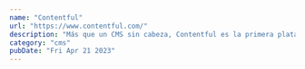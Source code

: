 ```yaml
---
name: "Contentful"
url: "https://www.contentful.com/"
description: "Más que un CMS sin cabeza, Contentful es la primera plataforma de contenido componible API para crear, administrar y publicar contenido en cualquier canal digital."
category: "cms"
pubDate: "Fri Apr 21 2023"
---
```

